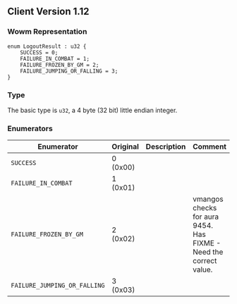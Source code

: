 ## Client Version 1.12

### Wowm Representation
```rust,ignore
enum LogoutResult : u32 {
    SUCCESS = 0;    
    FAILURE_IN_COMBAT = 1;    
    FAILURE_FROZEN_BY_GM = 2;    
    FAILURE_JUMPING_OR_FALLING = 3;    
}
```
### Type
The basic type is `u32`, a 4 byte (32 bit) little endian integer.
### Enumerators
| Enumerator | Original  | Description | Comment |
| --------- | -------- | ----------- | ------- |
| `SUCCESS` | 0 (0x00) |  |  |
| `FAILURE_IN_COMBAT` | 1 (0x01) |  |  |
| `FAILURE_FROZEN_BY_GM` | 2 (0x02) |  | vmangos checks for aura 9454. Has FIXME - Need the correct value. |
| `FAILURE_JUMPING_OR_FALLING` | 3 (0x03) |  |  |
